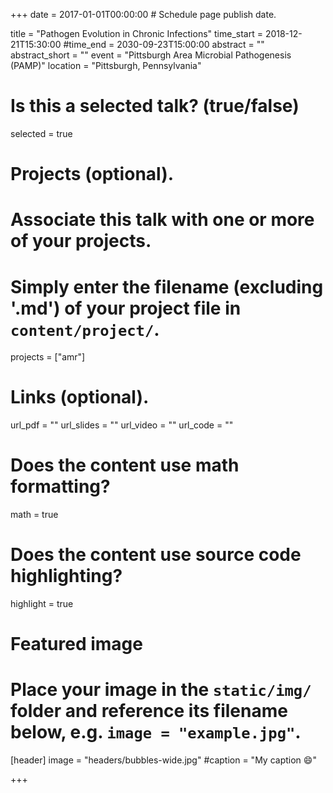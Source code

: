 +++
date = 2017-01-01T00:00:00  # Schedule page publish date.

title = "Pathogen Evolution in Chronic Infections"
time_start = 2018-12-21T15:30:00
#time_end = 2030-09-23T15:00:00
abstract = ""
abstract_short = ""
event = "Pittsburgh Area Microbial Pathogenesis (PAMP)"
location = "Pittsburgh, Pennsylvania"

# Is this a selected talk? (true/false)
selected = true

# Projects (optional).
#   Associate this talk with one or more of your projects.
#   Simply enter the filename (excluding '.md') of your project file in `content/project/`.
projects = ["amr"]

# Links (optional).
url_pdf = ""
url_slides = ""
url_video = ""
url_code = ""

# Does the content use math formatting?
math = true

# Does the content use source code highlighting?
highlight = true

# Featured image
# Place your image in the `static/img/` folder and reference its filename below, e.g. `image = "example.jpg"`.
[header]
image = "headers/bubbles-wide.jpg"
#caption = "My caption :smile:"

+++
